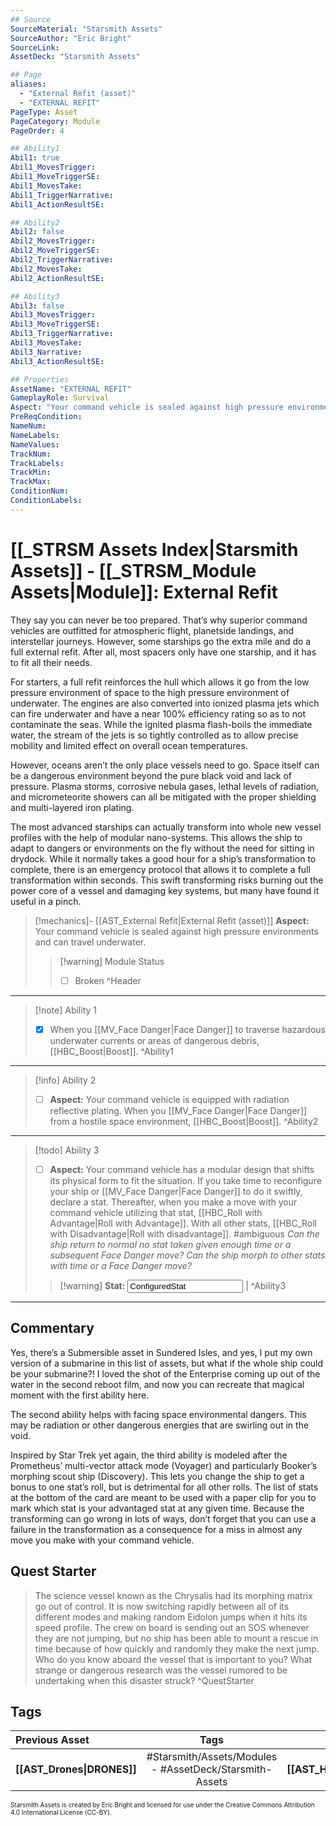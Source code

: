 ```yaml
---
## Source
SourceMaterial: "Starsmith Assets"
SourceAuthor: "Eric Bright"
SourceLink: 
AssetDeck: "Starsmith Assets"

## Page
aliases: 
  - "External Refit (asset)"
  - "EXTERNAL REFIT"
PageType: Asset
PageCategory: Module
PageOrder: 4

## Ability1
Abil1: true 
Abil1_MovesTrigger: 
Abil1_MoveTriggerSE: 
Abil1_MovesTake: 
Abil1_TriggerNarrative: 
Abil1_ActionResultSE: 

## Ability2
Abil2: false 
Abil2_MovesTrigger: 
Abil2_MoveTriggerSE: 
Abil2_TriggerNarrative: 
Abil2_MovesTake: 
Abil2_ActionResultSE: 

## Ability3
Abil3: false 
Abil3_MovesTrigger: 
Abil3_MoveTriggerSE: 
Abil3_TriggerNarrative: 
Abil3_MovesTake: 
Abil3_Narrative: 
Abil3_ActionResultSE: 

## Properties
AssetName: "EXTERNAL REFIT"
GameplayRole: Survival
Aspect: "Your command vehicle is sealed against high pressure environments and can travel underwater."
PreReqCondition: 
NameNum: 
NameLabels: 
NameValues: 
TrackNum: 
TrackLabels: 
TrackMin: 
TrackMax: 
ConditionNum: 
ConditionLabels:
---
```

# [[_STRSM Assets Index|Starsmith Assets]] - [[_STRSM_Module Assets|Module]]: External Refit
They say you can never be too prepared. That’s why superior command vehicles are outfitted for atmospheric flight, planetside landings, and interstellar journeys. However, some starships go the extra mile and do a full external refit. After all, most spacers only have one starship, and it has to fit all their needs.

For starters, a full refit reinforces the hull which allows it go from the low pressure environment of space to the high pressure environment of underwater. The engines are also converted into ionized plasma jets which can fire underwater and have a near 100% efficiency rating so as to not contaminate the seas. While the ignited plasma flash-boils the immediate water, the stream of the jets is so tightly controlled as to allow precise mobility and limited effect on overall ocean temperatures.

However, oceans aren’t the only place vessels need to go. Space itself can be a dangerous environment beyond the pure black void and lack of pressure. Plasma storms, corrosive nebula gases, lethal levels of radiation, and micrometeorite showers can all be mitigated with the proper shielding and multi-layered iron plating.

The most advanced starships can actually transform into whole new vessel profiles with the help of modular nano-systems. This allows the ship to adapt to dangers or environments on the fly without the need for sitting in drydock. While it normally takes a good hour for a ship’s transformation to complete, there is an emergency protocol that allows it to complete a full transformation within seconds. This swift transforming risks burning out the power core of a vessel and damaging key systems, but many have found it useful in a pinch.

> [!mechanics]- [[AST_External Refit|External Refit (asset)]]
> **Aspect:** Your command vehicle is sealed against high pressure environments and can travel underwater.
> > [!warning] Module Status
> > - [ ] Broken ^Header
___

> [!note] Ability 1
> - [x] When you [[MV_Face Danger|Face Danger]] to traverse hazardous underwater currents or areas of dangerous debris, [[HBC_Boost|Boost]]. ^Ability1
___
> [!info] Ability 2
> - [ ] **Aspect:** Your command vehicle is equipped with radiation reflective plating.
> When you [[MV_Face Danger|Face Danger]] from a hostile space environment, [[HBC_Boost|Boost]]. ^Ability2
___
> [!todo] Ability 3
> - [ ] **Aspect:** Your command vehicle has a modular design that shifts its physical form to fit the situation.
> If you take time to reconfigure your ship or [[MV_Face Danger|Face Danger]] to do it swiftly, declare a stat.
> Thereafter, when you make a move with your command vehicle utilizing that stat, [[HBC_Roll with Advantage|Roll with Advantage]]. With all other stats, [[HBC_Roll with Disadvantage|Roll with disadvantage]].
> #ambiguous _Can the ship return to normal no stat taken given  enough time or a subsequent Face Danger move?  Can the ship morph to other stats with time or a Face Danger move?_
> > [!warning] **Stat:** <input type=texbox value="ConfiguredStat"> | ^Ability3

___

## Commentary
Yes, there’s a Submersible asset in Sundered Isles, and yes, I put my own version of a submarine in this list of assets, but what if the whole ship could be your submarine?! I loved the shot of the Enterprise coming up out of the water in the second reboot film, and now you can recreate that magical moment with the first ability here.

The second ability helps with facing space environmental dangers. This may be radiation or other dangerous energies that are swirling out in the void.

Inspired by Star Trek yet again, the third ability is modeled after the Prometheus’ multi-vector attack mode (Voyager) and particularly Booker’s morphing scout ship (Discovery). This lets you change the ship to get a bonus to one stat’s roll, but is detrimental for all other rolls. The list of stats at the bottom of the card are meant to be used with a paper clip for you to mark which stat is your advantaged stat at any given time. Because the transforming can go wrong in lots of ways, don’t forget that you can use a failure in the transformation as a consequence for a miss in almost any move you make with your command vehicle.

## Quest Starter
> The science vessel known as the Chrysalis had its morphing matrix go out of control. It is now switching rapidly between all of its different modes and making random Eidolon jumps when it hits its speed profile. The crew on board is sending out an SOS whenever they are not jumping, but no ship has been able to mount a rescue in time because of how quickly and randomly they make the next jump. Who do you know aboard the vessel that is important to you? What strange or dangerous research was the vessel rumored to be undertaking when this disaster struck? ^QuestStarter

## Tags

| Previous Asset | Tags | Next Asset |
|:--- |:---:| ---:|
| **[[AST_Drones\|DRONES]]** | #Starsmith/Assets/Modules - #AssetDeck/Starsmith-Assets | **[[AST_Holodeck\|HOLODECK]]** |

<font size=-2>Starsmith Assets is created by Eric Bright and licensed for use under the Creative Commons Attribution 4.0 International License (CC-BY).</font>

